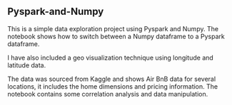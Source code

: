 ## Pyspark-and-Numpy
This is a simple data exploration project using Pyspark and Numpy.
The notebook shows how to switch between a Numpy dataframe to a Pyspark dataframe. 

I have also included a geo visualization technique using longitude and latitude data. 


The data was sourced from Kaggle and shows Air BnB data for several locations, it includes the home dimensions and pricing information. The notebook contains some correlation analysis and data manipulation. 
